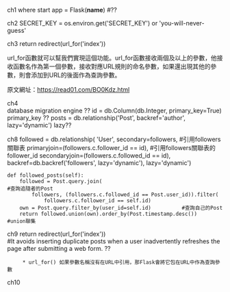 ch1
where start
app = Flask(__name__)           #??

ch2
SECRET_KEY = os.environ.get('SECRET_KEY') or 'you-will-never-guess'

ch3
return redirect(url_for('index'))        

url_for函數就可以幫我們實現這個功能。url_for函數接收兩個及以上的參數，他接收函數名作為第一個參數，接收對應URL規則的命名參數，如果還出現其他的參數，則會添加到URL的後面作為查詢參數。

原文網址：https://read01.com/BO0Kdz.html

ch4  
database migration engine ??
id = db.Column(db.Integer, primary_key=True)   primary_key ??
posts = db.relationship('Post', backref='author', lazy='dynamic')   lazy??

ch8
followed = db.relationship(
    'User', secondary=followers,              #引用followers關聯表
    primaryjoin=(followers.c.follower_id == id),            #引用followers關聯表的follower_id
    secondaryjoin=(followers.c.followed_id == id),                
    backref=db.backref('followers', lazy='dynamic'), lazy='dynamic')  

    def followed_posts(self):
        followed = Post.query.join(                                            #查詢追隨者的Post
            followers, (followers.c.followed_id == Post.user_id)).filter(
                followers.c.follower_id == self.id)
        own = Post.query.filter_by(user_id=self.id)          #查詢自己的Post
        return followed.union(own).order_by(Post.timestamp.desc())      #union聯集

ch9
        return redirect(url_for('index'))   
        #It avoids inserting duplicate posts when a user inadvertently refreshes the page after submitting a web form. ??

         * url_for() 如果參數名稱沒有在URL中引用，那Flask會將它包在URL中作為查詢參數
ch10
<a href="{{ url_for('reset_password', token=token, _external=True) }}">
<!--_external=True 代表用絕對路徑 -->
